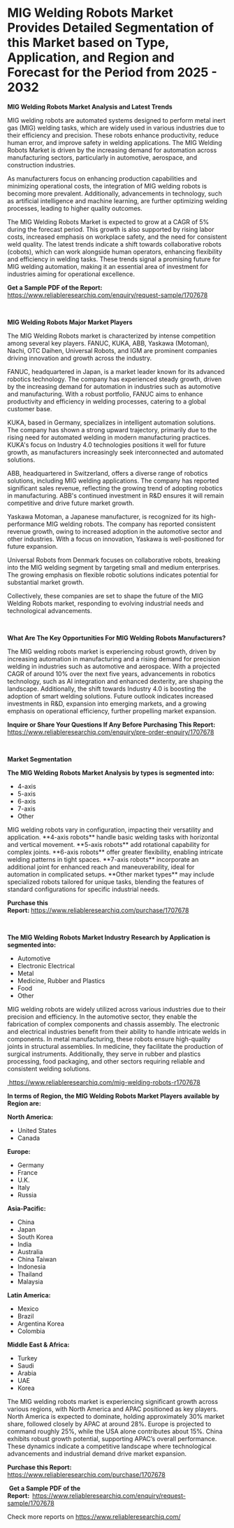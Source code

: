 <p><h1>MIG Welding Robots Market Provides Detailed Segmentation of this Market based on Type, Application, and Region and Forecast for the Period from 2025 - 2032</h1></p><p><strong>MIG Welding Robots Market Analysis and Latest Trends</strong></p>
<p><p>MIG welding robots are automated systems designed to perform metal inert gas (MIG) welding tasks, which are widely used in various industries due to their efficiency and precision. These robots enhance productivity, reduce human error, and improve safety in welding applications. The MIG Welding Robots Market is driven by the increasing demand for automation across manufacturing sectors, particularly in automotive, aerospace, and construction industries. </p><p>As manufacturers focus on enhancing production capabilities and minimizing operational costs, the integration of MIG welding robots is becoming more prevalent. Additionally, advancements in technology, such as artificial intelligence and machine learning, are further optimizing welding processes, leading to higher quality outcomes. </p><p>The MIG Welding Robots Market is expected to grow at a CAGR of 5% during the forecast period. This growth is also supported by rising labor costs, increased emphasis on workplace safety, and the need for consistent weld quality. The latest trends indicate a shift towards collaborative robots (cobots), which can work alongside human operators, enhancing flexibility and efficiency in welding tasks. These trends signal a promising future for MIG welding automation, making it an essential area of investment for industries aiming for operational excellence.</p></p>
<p><strong>Get a Sample PDF of the Report:&nbsp;</strong> <a href="https://www.reliableresearchiq.com/enquiry/request-sample/1707678?utm_campaign=99&utm_medium=2&utm_source=Github&utm_content=ia&utm_term=20022025&utm_id=mig-welding-robots">https://www.reliableresearchiq.com/enquiry/request-sample/1707678</a></p>
<p>&nbsp;</p>
<p><strong>MIG Welding Robots Major Market Players</strong></p>
<p><p>The MIG Welding Robots market is characterized by intense competition among several key players. FANUC, KUKA, ABB, Yaskawa (Motoman), Nachi, OTC Daihen, Universal Robots, and IGM are prominent companies driving innovation and growth across the industry.</p><p>FANUC, headquartered in Japan, is a market leader known for its advanced robotics technology. The company has experienced steady growth, driven by the increasing demand for automation in industries such as automotive and manufacturing. With a robust portfolio, FANUC aims to enhance productivity and efficiency in welding processes, catering to a global customer base.</p><p>KUKA, based in Germany, specializes in intelligent automation solutions. The company has shown a strong upward trajectory, primarily due to the rising need for automated welding in modern manufacturing practices. KUKA's focus on Industry 4.0 technologies positions it well for future growth, as manufacturers increasingly seek interconnected and automated solutions.</p><p>ABB, headquartered in Switzerland, offers a diverse range of robotics solutions, including MIG welding applications. The company has reported significant sales revenue, reflecting the growing trend of adopting robotics in manufacturing. ABB's continued investment in R&D ensures it will remain competitive and drive future market growth.</p><p>Yaskawa Motoman, a Japanese manufacturer, is recognized for its high-performance MIG welding robots. The company has reported consistent revenue growth, owing to increased adoption in the automotive sector and other industries. With a focus on innovation, Yaskawa is well-positioned for future expansion.</p><p>Universal Robots from Denmark focuses on collaborative robots, breaking into the MIG welding segment by targeting small and medium enterprises. The growing emphasis on flexible robotic solutions indicates potential for substantial market growth.</p><p>Collectively, these companies are set to shape the future of the MIG Welding Robots market, responding to evolving industrial needs and technological advancements.</p></p>
<p>&nbsp;</p>
<p><strong>What Are The Key Opportunities For MIG Welding Robots Manufacturers?</strong></p>
<p><p>The MIG welding robots market is experiencing robust growth, driven by increasing automation in manufacturing and a rising demand for precision welding in industries such as automotive and aerospace. With a projected CAGR of around 10% over the next five years, advancements in robotics technology, such as AI integration and enhanced dexterity, are shaping the landscape. Additionally, the shift towards Industry 4.0 is boosting the adoption of smart welding solutions. Future outlook indicates increased investments in R&D, expansion into emerging markets, and a growing emphasis on operational efficiency, further propelling market expansion.</p></p>
<p><strong>Inquire or Share Your Questions If Any Before Purchasing This Report:</strong> <a href="https://www.reliableresearchiq.com/enquiry/pre-order-enquiry/1707678?utm_campaign=99&utm_medium=2&utm_source=Github&utm_content=ia&utm_term=20022025&utm_id=mig-welding-robots">https://www.reliableresearchiq.com/enquiry/pre-order-enquiry/1707678</a></p>
<p>&nbsp;</p>
<p><strong>Market Segmentation</strong></p>
<p><strong>The MIG Welding Robots Market Analysis by types is segmented into:</strong></p>
<p><ul><li>4-axis</li><li>5-axis</li><li>6-axis</li><li>7-axis</li><li>Other</li></ul></p>
<p><p>MIG welding robots vary in configuration, impacting their versatility and application. **4-axis robots** handle basic welding tasks with horizontal and vertical movement. **5-axis robots** add rotational capability for complex joints. **6-axis robots** offer greater flexibility, enabling intricate welding patterns in tight spaces. **7-axis robots** incorporate an additional joint for enhanced reach and maneuverability, ideal for automation in complicated setups. **Other market types** may include specialized robots tailored for unique tasks, blending the features of standard configurations for specific industrial needs.</p></p>
<p><strong>Purchase this Report:&nbsp;</strong><a href="https://www.reliableresearchiq.com/purchase/1707678?utm_campaign=99&utm_medium=2&utm_source=Github&utm_content=ia&utm_term=20022025&utm_id=mig-welding-robots">https://www.reliableresearchiq.com/purchase/1707678</a></p>
<p>&nbsp;</p>
<p><strong>The MIG Welding Robots Market Industry Research by Application is segmented into:</strong></p>
<p><ul><li>Automotive</li><li>Electronic Electrical</li><li>Metal</li><li>Medicine, Rubber and Plastics</li><li>Food</li><li>Other</li></ul></p>
<p><p>MIG welding robots are widely utilized across various industries due to their precision and efficiency. In the automotive sector, they enable the fabrication of complex components and chassis assembly. The electronic and electrical industries benefit from their ability to handle intricate welds in components. In metal manufacturing, these robots ensure high-quality joints in structural assemblies. In medicine, they facilitate the production of surgical instruments. Additionally, they serve in rubber and plastics processing, food packaging, and other sectors requiring reliable and consistent welding solutions.</p></p>
<p><a href="https://www.reliableresearchiq.com/mig-welding-robots-r1707678?utm_campaign=99&utm_medium=2&utm_source=Github&utm_content=ia&utm_term=20022025&utm_id=mig-welding-robots">&nbsp;https://www.reliableresearchiq.com/mig-welding-robots-r1707678</a></p>
<p><strong>In terms of Region, the MIG Welding Robots Market Players available by Region are:</strong></p>
<p>
    <p> <strong> North America: </strong>
        <ul>
            <li>United States</li>
            <li>Canada</li>
        </ul>
        </p> 
    <p> <strong> Europe: </strong>
        <ul>
            <li>Germany</li>
            <li>France</li>
            <li>U.K.</li>
            <li>Italy</li>
            <li>Russia</li>
        </ul>
        </p> 
    <p> <strong> Asia-Pacific: </strong>
        <ul>
            <li>China</li>
            <li>Japan</li>
            <li>South Korea</li>
            <li>India</li>
            <li>Australia</li>
            <li>China Taiwan</li>
            <li>Indonesia</li>
            <li>Thailand</li>
            <li>Malaysia</li>
        </ul>
        </p> 
    <p> <strong> Latin America: </strong>
        <ul>
            <li>Mexico</li>
            <li>Brazil</li>
            <li>Argentina Korea</li>
            <li>Colombia</li>
        </ul>
        </p> 
    <p> <strong> Middle East & Africa: </strong>
        <ul>
            <li>Turkey</li>
            <li>Saudi</li>
            <li>Arabia</li>
            <li>UAE</li>
            <li>Korea</li>
        </ul>
    </p>
    </p>
<p><p>The MIG welding robots market is experiencing significant growth across various regions, with North America and APAC positioned as key players. North America is expected to dominate, holding approximately 30% market share, followed closely by APAC at around 28%. Europe is projected to command roughly 25%, while the USA alone contributes about 15%. China exhibits robust growth potential, supporting APAC’s overall performance. These dynamics indicate a competitive landscape where technological advancements and industrial demand drive market expansion.</p></p>
<p><strong>Purchase this Report: </strong><a href="https://www.reliableresearchiq.com/purchase/1707678?utm_campaign=99&utm_medium=2&utm_source=Github&utm_content=ia&utm_term=20022025&utm_id=mig-welding-robots">https://www.reliableresearchiq.com/purchase/1707678</a></p>
<p>&nbsp;<strong>Get a Sample PDF of the Report:&nbsp;&nbsp;</strong><a href="https://www.reliableresearchiq.com/enquiry/request-sample/1707678?utm_campaign=99&utm_medium=2&utm_source=Github&utm_content=ia&utm_term=20022025&utm_id=mig-welding-robots">https://www.reliableresearchiq.com/enquiry/request-sample/1707678</a></p>
<p><strong></strong></p>
<p>Check more reports on <a href="https://www.reliableresearchiq.com/?utm_campaign=99&utm_medium=2&utm_source=Github&utm_content=ia&utm_term=20022025&utm_id=mig-welding-robots">https://www.reliableresearchiq.com/</a></p>